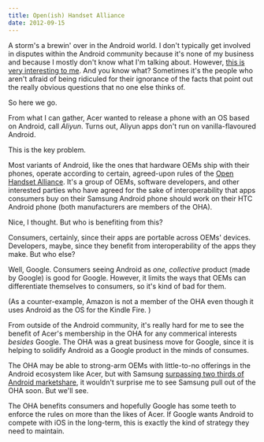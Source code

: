 ```yaml
---
title: Open(ish) Handset Alliance
date: 2012-09-15
---
```



A storm's a brewin' over in the Android world. I don't typically get involved in disputes within the Android community because it's none of my business and because I mostly don't know what I'm talking about. However, [this is very interesting to me](http://www.androidcentral.com/acer-forced-halt-device-launch-over-android-compliance-here-s-why). And you know what? Sometimes it's the people who aren't afraid of being ridiculed for their ignorance of the facts that point out the really obvious questions that no one else thinks of.

So here we go.

From what I can gather, Acer wanted to release a phone with an OS based on Android, call _Aliyun_. Turns out, Aliyun apps don't run on vanilla-flavoured Android.

This is the key problem.

Most variants of Android, like the ones that hardware OEMs ship with their phones, operate according to certain, agreed-upon rules of the [Open Handset Alliance](http://www.openhandsetalliance.com). It's a group of OEMs, software developers, and other interested parties who have agreed for the sake of interoperability that apps consumers buy on their Samsung Android phone should work on their HTC Android phone (both manufacturers are members of the OHA).

Nice, I thought. But who is benefiting from this?

Consumers, certainly, since their apps are portable across OEMs' devices. Developers, maybe, since they benefit from interoperability of the apps they make. But who else?

Well, Google. Consumers seeing Android as _one, collective_ product (made by Google) is good for Google. However, it limits the ways that OEMs can differentiate themselves to consumers, so it's kind of bad for them.

(As a counter-example, Amazon is not a member of the OHA even though it uses Android as the OS for the Kindle Fire. )

From outside of the Android community, it's really hard for me to see the benefit of Acer's membership in the OHA for any commerical interests _besides_ Google. The OHA was a great business move for Google, since it is helping to solidify Android as a Google product in the minds of consumes.

The OHA may be able to strong-arm OEMs with little-to-no offerings in the Android ecosystem like Acer, but with Samsung [surpassing two thirds of Android marketshare](http://www.theverge.com/2012/8/8/3227506/idc-q2-2012-mobile-os-market-share), it wouldn't surprise me to see Samsung pull out of the OHA soon. But we'll see.

The OHA benefits consumers and hopefully Google has some teeth to enforce the rules on more than the likes of Acer. If Google wants Android to compete with iOS in the long-term, this is exactly the kind of strategy they need to maintain.


  